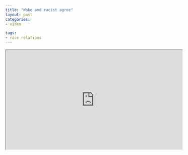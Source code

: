 ```yaml
---
title: "Woke and racist agree"
layout: post
categories:
- video

tags:
- race relations
---
```


<iframe width="560" height="315" src="https://www.youtube.com/embed/Ev373c7wSRg?si=zZz6FcUREMUd2RtG" title="Woke and racist agree" allow="accelerometer; autoplay; clipboard-write; encrypted-media; gyroscope; picture-in-picture; web-share" referrerpolicy="strict-origin-when-cross-origin" allowfullscreen></iframe>
